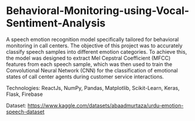 # Behavioral-Monitoring-using-Vocal-Sentiment-Analysis

A speech emotion recognition model specifically tailored for behavioral monitoring in call centers. The objective of this project was to accurately classify speech samples into different emotion categories. To achieve this, the model was designed to extract Mel Cepstral Coefficient (MFCC) features from each speech sample, which was then used to train the Convolutional Neural Network (CNN) for the classification of emotional states of call center agents during customer service interactions.


Technologies: ReactJs, NumPy, Pandas, Matplotlib, Scikit-Learn, Keras, Flask, Firebase


Dataset: https://www.kaggle.com/datasets/abaadmurtaza/urdu-emotion-speech-dataset
